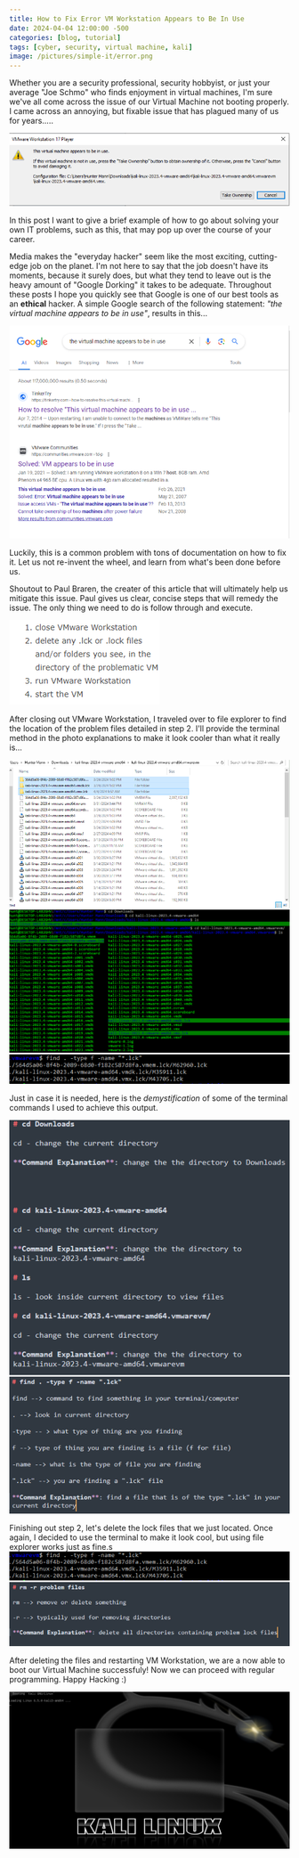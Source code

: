 ```yaml
---
title: How to Fix Error VM Workstation Appears to Be In Use
date: 2024-04-04 12:00:00 -500
categories: [blog, tutorial]
tags: [cyber, security, virtual machine, kali]
image: /pictures/simple-it/error.png
---
```



Whether you are a security professional, security hobbyist, or just your average "Joe Schmo" who finds enjoyment in virtual machines, I'm sure we've all come across the issue of our Virtual Machine not booting properly. I came across an annoying, but fixable issue that has plagued many of us for years.....

![Virtual machine appears to be in use error](/pictures/simple-it/capture.PNG)

In this post I want to give a brief example of how to go about solving your own IT problems, such as this, that may pop up over the course of your career.

 Media makes the "everyday hacker" seem like the most exciting, cutting-edge job on the planet. I'm not here to say that the job doesn't have its moments, because it surely does, but what they tend to leave out is the heavy amount of 
 "Google Dorking" it takes to be adequate. Throughout these posts I hope you quickly see that Google is one of our best tools as an **ethical** hacker. A simple Google search of the following statement: *"the virtual machine appears to be in use"*, results in this...


 ![Google search results for virtual machine error](/pictures/simple-it/google_results.PNG)


Luckily, this is a common problem with tons of documentation on how to fix it. Let us not re-invent the wheel, and learn from what's been done before us.

Shoutout to Paul Braren, the creater of this article that will ultimately help us mitigate this issue. Paul gives us clear, concise steps that will remedy the issue. The only thing we need to do is follow through and execute. 

![Steps on how to solve virtual machine error](/pictures/simple-it/steps.PNG)


After closing out VMware Workstation, I traveled over to file explorer to find the location of the problem files detailed in step 2. I'll provide the terminal method in the photo explanations to make it look cooler than what it really is... 

![lock files that are problematic for virtual machine boot](/pictures/simple-it/culprits.PNG)
![Terminal output to make it look cool](/pictures/simple-it/finding%20the%20directory.PNG)
![lock files that are problematic for virtual machine boot terminal](/pictures/simple-it/find_problem_files.PNG)


Just in case it is needed, here is the *demystification* of some of the terminal commands I used to achieve this output.

![Terminal_explanations](/pictures/simple-it/command_explanation_1.PNG)
![Terminal_explanations](/pictures/simple-it/command_explanation_2.PNG)


Finishing out step 2, let's delete the lock files that we just located. Once again, I decided to use the terminal to make it look cool, but using file explorer works just as fine.s
![remite problem files](/pictures/simple-it/find_problem_files.PNG)
![terminal_explan](/pictures/simple-it/command_explanation_3.PNG)

After deleting the files and restarting VM Workstation, we are a now able to boot our Virtual Machine successfuly! Now we can proceed with regular programming. 
Happy Hacking :)

![Boot success](/pictures/simple-it/boot_success.PNG)


